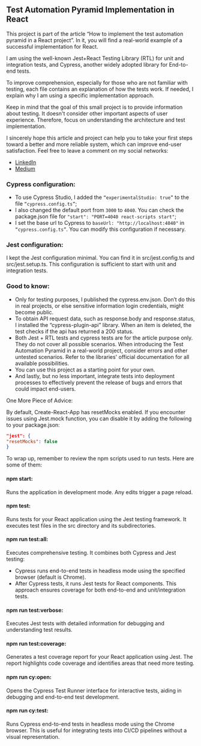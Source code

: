 ## Test Automation Pyramid Implementation in React

This project is part of the article “How to implement the test automation pyramid in a React project”. In it, you will find a real-world example of a successful implementation for React.

I am using the well-known Jest+React Testing Library (RTL) for unit and integration tests, and Cypress, another widely adopted library for End-to-end tests.

To improve comprehension, especially for those who are not familiar with testing, each file contains an explanation of how the tests work. If needed, I explain why I am using a specific implementation approach.

Keep in mind that the goal of this small project is to provide information about testing. It doesn't consider other important aspects of user experience. Therefore, focus on understanding the architecture and test implementation.

I sincerely hope this article and project can help you to take your first steps toward a better and more reliable system, which can improve end-user satisfaction. Feel free to leave a comment on my social networks:

- [LinkedIn](link-to-article)
- [Medium](link-to-article)

### Cypress configuration:

 - To use Cypress Studio, I added the `“experimentalStudio: true”` to the file `“cypress.config.ts”`;
 - I also changed the default port from `3000` to `4040`. You can check the package.json file for `"start": "PORT=4040 react-scripts start"`;
 - I set the base url to Cypress to `baseUrl: "http://localhost:4040"` in `“cypress.config.ts”`. You can modify this configuration if necessary.

### Jest configuration:

I kept the Jest configuration minimal. You can find it in src/jest.config.ts and src/jest.setup.ts. This configuration is sufficient to start with unit and integration tests.

### Good to know:

 - Only for testing purposes, I published the cypress.env.json. Don’t do this in real projects, or else sensitive information login credentials, might become public.
 - To obtain API request data, such as response.body and response.status, I installed the “cypress-plugin-api” library. When an item is deleted, the test checks if the api has returned a 200 status.
 - Both Jest + RTL tests and cypress tests are for the article purpose only. They do not cover all possible scenarios. When introducing the Test Automation Pyramid in a real-world project, consider errors and other untested scenarios. Refer to the libraries' official documentation for all available possibilities.
 - You can use this project as a starting point for your own.
 - And lastly, but no less important, integrate tests into deployment processes to effectively prevent the release of bugs and errors that could impact end-users.

One More Piece of Advice:

By default, Create-React-App has resetMocks enabled. If you encounter issues using Jest.mock function, you can disable it by adding the following to your package.json:
```json
"jest": {
"resetMocks": false
}
```


To wrap up, remember to review the npm scripts used to run tests. Here are some of them:

#### npm start: 
Runs the application in development mode. Any edits trigger a page reload.

#### npm test:
Runs tests for your React application using the Jest testing framework. It executes test files in the src directory and its subdirectories.

#### npm run test:all: 
Executes comprehensive testing. It combines both Cypress and Jest testing:
 - Cypress runs end-to-end tests in headless mode using the specified browser (default is Chrome).
 - After Cypress tests, it runs Jest tests for React components. This approach ensures coverage for both end-to-end and unit/integration tests.

#### npm run test:verbose: 
Executes Jest tests with detailed information for debugging and understanding test results.

#### npm run test:coverage:
Generates a test coverage report for your React application using Jest. The report highlights code coverage and identifies areas that need more testing.

#### npm run cy:open: 
Opens the Cypress Test Runner interface for interactive tests, aiding in debugging and end-to-end test development.

#### npm run cy:test: 
Runs Cypress end-to-end tests in headless mode using the Chrome browser. This is useful for integrating tests into CI/CD pipelines without a visual representation.